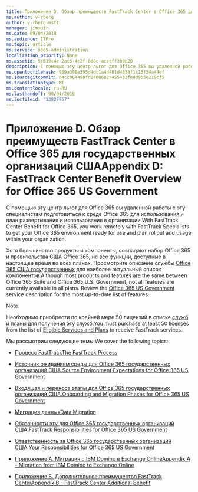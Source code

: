 ```yaml
---
title: Приложение D. Обзор преимуществ FastTrack Center в Office 365 для государственных организаций США
ms.author: v-rberg
author: v-rberg-msft
manager: jimmuir
ms.date: 09/04/2018
ms.audience: ITPro
ms.topic: article
ms.service: o365-administration
localization_priority: None
ms.assetid: 5c619c4e-2ac5-4c2f-8d8c-acccff3b9b20
description: С помощью эту центр льгот для Office 365 вы удаленной работы с эту специалистам подготовиться к среде Office 365 для использования и план развертывания и использования в организации.
ms.openlocfilehash: 959a398e395d4dc1a4d401d4838f1c13f34a44ef
ms.sourcegitcommit: d4cc064490fd2460682a455433fe8d9b5e219cf5
ms.translationtype: MT
ms.contentlocale: ru-RU
ms.lasthandoff: 09/04/2018
ms.locfileid: "23827957"
---
```

# <a name="appendix-d-fasttrack-center-benefit-overview-for-office-365-us-government"></a><span data-ttu-id="c64ea-103">Приложение D. Обзор преимуществ FastTrack Center в Office 365 для государственных организаций США</span><span class="sxs-lookup"><span data-stu-id="c64ea-103">Appendix D: FastTrack Center Benefit Overview for Office 365 US Government</span></span>

<span data-ttu-id="c64ea-104">С помощью эту центр льгот для Office 365 вы удаленной работы с эту специалистам подготовиться к среде Office 365 для использования и план развертывания и использования в организации.</span><span class="sxs-lookup"><span data-stu-id="c64ea-104">With FastTrack Center Benefit for Office 365, you work remotely with FastTrack Specialists to get your Office 365 environment ready for use and plan rollout and usage within your organization.</span></span> 
  
<span data-ttu-id="c64ea-p101">Хотя большинство продукты и компоненты, совпадают набор Office 365 и правительства США Office 365, не все функции, доступные в настоящее время во всех планах. Просмотрите описание службы [Office 365 США государственных](https://aka.ms/aboutgovcloud) для наиболее актуальный список компонентов.</span><span class="sxs-lookup"><span data-stu-id="c64ea-p101">Although most products and features are the same between Office 365 Suite and Office 365 U.S. Government, not all features are currently available in all plans. Review the [Office 365 US Government](https://aka.ms/aboutgovcloud) service description for the most up-to-date list of features.</span></span>

> [!NOTE]
><span data-ttu-id="c64ea-107">Необходимо приобрести по крайней мере 50 лицензий в списке [служб и планы](eligible-services-and-plans.md) для получения эту служб.</span><span class="sxs-lookup"><span data-stu-id="c64ea-107">You must purchase at least 50 licenses from the list of [Eligible Services and Plans](eligible-services-and-plans.md) to receive FastTrack services.</span></span>  

<span data-ttu-id="c64ea-108">Мы рассмотрим следующие темы:</span><span class="sxs-lookup"><span data-stu-id="c64ea-108">We cover the following topics:</span></span>

- [<span data-ttu-id="c64ea-109">Процесс FastTrack</span><span class="sxs-lookup"><span data-stu-id="c64ea-109">The FastTrack Process</span></span>](fasttrack-process.md)
    
- [<span data-ttu-id="c64ea-110">Источник ожиданиям среды для Office 365 государственных организаций США.</span><span class="sxs-lookup"><span data-stu-id="c64ea-110">Source Environment Expectations for Office 365 US Government</span></span>](US-Gov-appendix-source-environment-expectations.md)
    
- [<span data-ttu-id="c64ea-111">Входящая и переноса этапы для Office 365 государственных организаций США.</span><span class="sxs-lookup"><span data-stu-id="c64ea-111">Onboarding and Migration Phases for Office 365 US Government</span></span>](US-Gov-appendix-onboarding-and-migration.md)

- [<span data-ttu-id="c64ea-112">Миграция данных</span><span class="sxs-lookup"><span data-stu-id="c64ea-112">Data Migration</span></span>](data-migration.md)
    
- [<span data-ttu-id="c64ea-113">Обязанности эту для Office 365 государственных организаций США.</span><span class="sxs-lookup"><span data-stu-id="c64ea-113">FastTrack Responsibilities for Office 365 US Government</span></span>](US-Gov-appendix-fasttrack-responsibilities.md)
    
- [<span data-ttu-id="c64ea-114">Ответственность за Office 365 государственных организаций США.</span><span class="sxs-lookup"><span data-stu-id="c64ea-114">Your Responsibilities for Office 365 US Government</span></span>](US-Gov-appendix-your-responsibilities.md)
 
- [<span data-ttu-id="c64ea-115">Приложение А. Миграция с IBM Domino в Exchange Online</span><span class="sxs-lookup"><span data-stu-id="c64ea-115">Appendix A - Migration from IBM Domino to Exchange Online</span></span>](from-ibm-domino-to-exchange-online.md)
    
- [<span data-ttu-id="c64ea-116">Приложение Б. Дополнительное преимущество FastTrack Center</span><span class="sxs-lookup"><span data-stu-id="c64ea-116">Appendix B - FastTrack Center Additional Benefit</span></span>](fasttrack-additional-benefits.md)


